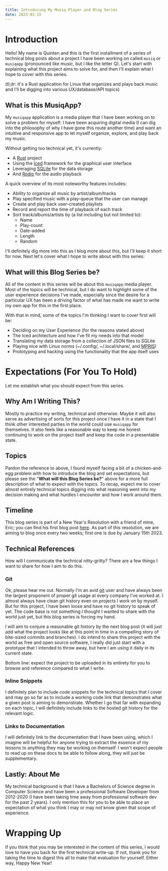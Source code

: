 ```yaml
---
title: Introducing My Musiq Player and Blog Series
date: 2023-01-15
---
```


# Introduction

Hello! My name is Quinten and this is the first installment of a series of technical blog posts about a project I have been working on called `musiq` or `musiqapp` (pronounced like music, but I like the letter Q). Let's start with explaining what this project aims to solve for, and then I'll explain what I hope to cover with this series.

(tl;dr: it's a Rust application for Linux that organizes and plays back music and I'll be digging into various UX/database/API topics)

## What is this MusiqApp?

My `musiqapp` application is a media player that I have been working on to solve a problem for myself: I have been acquiring digital media (I can dig into the philosophy of why I have gone this route another time) and want an intuitive and responsive app to let myself organize, explore, and play back my music.

Without getting too technical yet, it's currently:
* A [Rust](https://www.rust-lang.org/) project
* Using the [Iced](https://docs.rs/iced/latest/iced/) framework for the graphical user interface
* Leveraging [SQLite](https://www.sqlite.org/index.html) for the data storage
* And [Rodio](https://docs.rs/rodio/latest/rodio/) for the audio playback

A quick overview of its most noteworthy features includes:
* Ability to organize all music by artist/album/tracks
* Play specified music with a play-queue that the user can manage
* Create and play back user-created playlists
* Record and report the time of playback of each track
* Sort track/albums/artists by (a list including but not limited to):
	* Name
	* Play-count
	* Date-added
	* Length
	* Random

I'll definitely dig more into this as I blog more about this, but I'll keep it short for now. Next let's cover what I hope to write about with this series:

## What will this Blog Series be?

All of the content in this series will be about this `musiqapp` media player. Most of the topics will be technical, but I do want to highlight some of the user experience decisions I've made, especially since the desire for a particular UX has been a driving factor of what has made me want to write my own app for this in the first place.

With that in mind, some of the topics I'm thinking I want to cover first will be:
* Deciding on my User Experience (for the reasons stated above)
* The Iced architecture and how I've fit my needs into that model
* Translating my data storage from a collection of JSON files to SQLite
* Playing nice with Linux norms (~/.config/, ~/.local/share/, and [MPRIS](https://specifications.freedesktop.org/mpris-spec/latest/))
* Prototyping and hacking using the functionality that the app itself uses

# Expectations (For You To Hold)

Let me establish what you should expect from this series.

## Why Am I Writing This?

Mostly to practice my writing, technical and otherwise. Maybe it will also serve as advertising of sorts for this project once I have it in a state that I think other interested parties in the world could use `musiqapp` for themselves. It also feels like a reasonable way to keep me honest continuing to work on the project itself and keep the code in a presentable state.

## Topics

Pardon the reference to above, I found myself facing a bit of a chicken-and-egg problem with how to introduce the blog and set expectations, but please see the "**What will this Blog Series be?**" above for a more full description of what to expect with the topics. To recap, expect me to cover almost entirely technical topics digging into what reasoning went into my decision making and what hurdles I encounter and how I work around them.

## Timeline

This blog series is part of a New Year's Resolution with a friend of mine, Eric; you can find his first blog post [here](https://edbrown23.github.io/blog/2023/01/15/welcome-to-the-blog). As part of this resolution, we are aiming to blog once every two weeks; first one is due by January 15th 2023.

## Technical References

How will I communicate the technical nitty-gritty? There are a few things I want to share for how I aim to do this.

### Git

Ok, please hear me out. Normally I'm an avid [git](https://git-scm.com/) user and have always been the largest proponent of proper git usage at every company I've worked at. I almost always have clean git history even on projects I work on by myself. But for this project, I have been loose and have no git history to speak of yet. The code base is not something I thought I wanted to share with the world just yet, but this blog series is forcing my hand.

I will aim to conjure a reasonable git history by the next blog post (it will just add what the project looks like at this point in time in a compelling story of bite-sized commits and branches). I do intend to share this project with the world as free and open source software, I really did just start with a prototype that I intended to throw away, but here I am using it daily in its current state.

Bottom line: expect the project to be uploaded in its entirety for you to browse and reference compared to what I write.

### Inline Snippets

I definitely plan to include code snippets for the technical topics that I cover and may go so far as to include a working code link that demonstrates what a given post is aiming to demonstrate. Whether I go that far with expanding on each topic, I will definitely include links to the hosted git history for the relevant logic.

### Links to Documentation

I will definitely link to the documentation that I have been using, which I imagine will be helpful for anyone trying to extract the essence of my lessons to anything they may be working on themself. I won't expect people to read up on these docs to be able to follow along, they will just be supplementary.

## Lastly: About Me

My technical background is that I have a Bachelors of Science degree in Computer Science and have been a professional Software Developer from 2012-2020 (I have been taking time away from professional software dev for the past 2 years). I only mention this for you to be able to place an expectation of what you think I may or may not know given that scope of experience.

# Wrapping Up

If you think that you may be interested in the content of this series, I would love to have you back for the first technical write-up. If not, thank you for taking the time to digest this all to make that evaluation for yourself. Either way, Happy New Year!